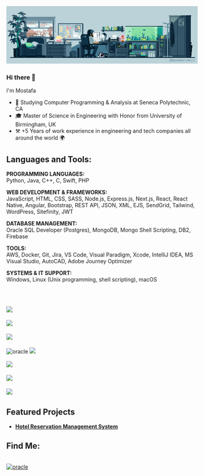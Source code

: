 ![MasterHead](/assets/1.gif)

### Hi there 👋

I'm Mostafa
<br>

- 🔭 Studying Computer Programming & Analysis at Seneca Polytechnic, CA
- 🎓 Master of Science in Engineering with Honor from University of Birmingham, UK
- ⚒️ +5 Years of work experience in engineering and tech companies all around the world 🌍

## Languages and Tools:

**PROGRAMMING LANGUAGES:**  
Python, Java, C++, C, Swift, PHP

**WEB DEVELOPMENT & FRAMEWORKS:**  
JavaScript, HTML, CSS, SASS, Node.js, Express.js, Next.js, React, React Native, Angular, Bootstrap, REST API, JSON, XML, EJS, SendGrid, Tailwind, WordPress, Sitefinity, JWT

**DATABASE MANAGEMENT:**  
Oracle SQL Developer (Postgres), MongoDB, Mongo Shell Scripting, DB2, Firebase

**TOOLS:**  
AWS, Docker, Git, Jira, VS Code, Visual Paradigm, Xcode, IntelliJ IDEA, MS Visual Studio, AutoCAD, Adobe Journey Optimizer

**SYSTEMS & IT SUPPORT:**  
Windows, Linux (Unix programming, shell scripting), macOS

<br>

<p>
    <br>
    <img src="https://skillicons.dev/icons?i=py,java,cpp,c,swift,php" />
    <br>
    <br>
    <img src="https://skillicons.dev/icons?i=js,html,css,sass,nodejs,express" />
    <br>
    <br>
    <img src="https://skillicons.dev/icons?i=react,nextjs,angular,bootstrap,tailwind,wordpress" />
    <br>
    <br>
    <img src="https://icongr.am/devicon/oracle-original.svg?size=128&color=currentColor" alt="oracle" width="50" height="50"/> 
    <img src="https://skillicons.dev/icons?i=postgres,mongodb,firebase,mysql,docker" />
    <br>
    <br>
    <img src="https://skillicons.dev/icons?i=aws,gherkin,autocad,regex,atom,vite" />
    <br>
    <br>
    <img src="https://skillicons.dev/icons?i=visualstudio,vscode,github,githubactions,git,postman" />
    <br>
    <br>
    <img src="https://skillicons.dev/icons?i=windows,apple,linux,ubuntu" />
  </a>
</p>

## Featured Projects

- [**Hotel Reservation Management System**](https://github.com/most4f4/Hotel-Reservation-Management-System-)

## Find Me:

<br>
<a href="https://www.linkedin.com/in/mostafa-shah/"><img src="https://icongr.am/devicon/linkedin-original.svg?size=128&color=currentColor" alt="oracle" width="50" height="50"/></a>
